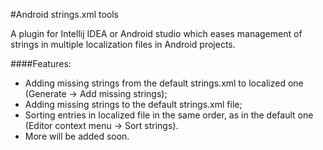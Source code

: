 #Android strings.xml tools

A plugin for Intellij IDEA or Android studio which eases management of strings in multiple localization 
files in Android projects.

####Features:
- Adding missing strings from the default strings.xml to localized one (Generate -> Add missing strings);
- Adding missing strings to the default strings.xml file;
- Sorting entries in localized file in the same order, as in the default one (Editor context menu -> Sort strings).
- More will be added soon.
